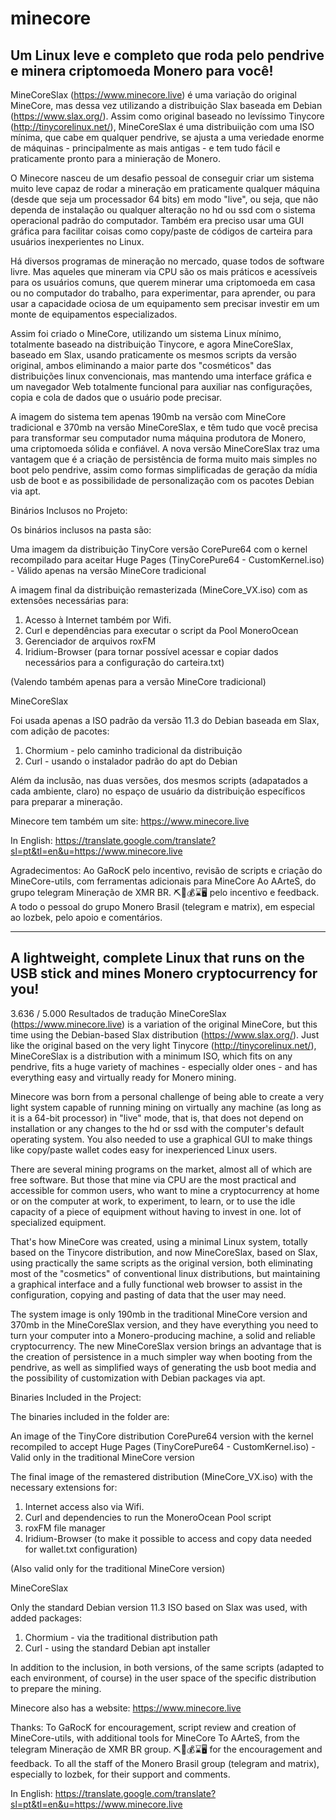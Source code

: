 # minecore
<h2>Um Linux leve e completo que roda pelo pendrive e minera criptomoeda Monero para você!</h2>

MineCoreSlax (https://www.minecore.live) é uma variação do original MineCore, mas dessa vez utilizando a distribuição Slax baseada em Debian (https://www.slax.org/). Assim como original baseado no levíssimo Tinycore (http://tinycorelinux.net/), MineCoreSlax é uma distribuiição com uma ISO mínima, que cabe em qualquer pendrive, se ajusta a uma veriedade enorme de máquinas - principalmente as mais antigas - e tem tudo fácil e praticamente pronto para a minieração de Monero.

O Minecore nasceu de um desafio pessoal de conseguir criar um sistema muito leve capaz de rodar a mineração em praticamente qualquer máquina (desde que seja um processador 64 bits) em modo "live", ou seja, que não dependa de instalação ou qualquer alteração no hd ou ssd com o sistema operacional padrão do computador. Também era preciso usar uma GUI gráfica para facilitar coisas como copy/paste de códigos de carteira para usuários inexperientes no Linux.

Há diversos programas de mineração no mercado, quase todos de software livre. Mas aqueles que mineram via CPU são os mais práticos e acessíveis para os usuários comuns, que querem minerar uma criptomoeda em casa ou no computador do trabalho, para experimentar, para aprender, ou para usar a capacidade ociosa de um equipamento sem precisar investir em um monte de equipamentos especializados. 

Assim foi criado o MineCore, utilizando um sistema Linux mínimo, totalmente baseado na distribuição Tinycore, e agora MineCoreSlax, baseado em Slax, usando praticamente os mesmos scripts da versão original, ambos eliminando a maior parte dos "cosméticos" das distribuições linux convencionais, mas mantendo uma interface gráfica e um navegador Web totalmente funcional para auxiliar nas configurações, copia e cola de dados que o usuário pode precisar.

A imagem do sistema tem apenas 190mb na versão com MineCore tradicional e 370mb na versão MineCoreSlax, e têm tudo que você precisa para transformar seu computador numa máquina produtora de Monero, uma criptomoeda sólida e confiável. A nova versão MineCoreSlax traz uma vantagem que é a criação de persistência de forma muito mais simples no boot pelo pendrive, assim como formas simplificadas de geração da mídia usb de boot e as possibilidade de personalização com os pacotes Debian via apt.

Binários Inclusos no Projeto: 

Os binários inclusos na pasta são:

Uma imagem da distribuição TinyCore versão CorePure64 com o kernel recompilado para aceitar Huge Pages (TinyCorePure64 - CustomKernel.iso) - Válido apenas na versão MineCore tradicional

A imagem final da distribuição remasterizada (MineCore_VX.iso) com as extensões necessárias para:

1. Acesso à Internet também por Wifi.
2. Curl e dependências para executar o script da Pool MoneroOcean
3. Gerenciador de arquivos roxFM
4. Iridium-Browser (para tornar possível acessar e copiar dados necessários para a configuração do carteira.txt)

(Valendo também apenas para a versão MineCore tradicional)

MineCoreSlax

Foi usada apenas a ISO padrão da versão 11.3 do Debian baseada em Slax, com adição de pacotes:
1. Chormium - pelo caminho tradicional da distribuição
2. Curl - usando o instalador padrão do apt do Debian

Além da inclusão, nas duas versões, dos mesmos scripts (adapatados a cada ambiente, claro) no espaço de usuário da distribuição específicos para preparar a mineração.

Minecore tem também um site:
https://www.minecore.live

In English:
https://translate.google.com/translate?sl=pt&tl=en&u=https://www.minecore.live

Agradecimentos:
Ao GaRocK pelo incentivo, revisão de scripts e criação do MineCore-utils, com ferramentas adicionais para MineCore
Ao AArteS, do grupo telegram Mineração de XMR BR. ⛏🧨💰⌛️🖥 pelo incentivo e feedback.
A todo o pessoal do grupo Monero Brasil (telegram e matrix), em especial ao lozbek, pelo apoio e comentários.

________________________________________________________________

<h2>A lightweight, complete Linux that runs on the USB stick and mines Monero cryptocurrency for you!</h2>

3.636 / 5.000
Resultados de tradução
MineCoreSlax (https://www.minecore.live) is a variation of the original MineCore, but this time using the Debian-based Slax distribution (https://www.slax.org/). Just like the original based on the very light Tinycore (http://tinycorelinux.net/), MineCoreSlax is a distribution with a minimum ISO, which fits on any pendrive, fits a huge variety of machines - especially older ones - and has everything easy and virtually ready for Monero mining.

Minecore was born from a personal challenge of being able to create a very light system capable of running mining on virtually any machine (as long as it is a 64-bit processor) in "live" mode, that is, that does not depend on installation or any changes to the hd or ssd with the computer's default operating system. You also needed to use a graphical GUI to make things like copy/paste wallet codes easy for inexperienced Linux users.

There are several mining programs on the market, almost all of which are free software. But those that mine via CPU are the most practical and accessible for common users, who want to mine a cryptocurrency at home or on the computer at work, to experiment, to learn, or to use the idle capacity of a piece of equipment without having to invest in one. lot of specialized equipment.

That's how MineCore was created, using a minimal Linux system, totally based on the Tinycore distribution, and now MineCoreSlax, based on Slax, using practically the same scripts as the original version, both eliminating most of the "cosmetics" of conventional linux distributions, but maintaining a graphical interface and a fully functional web browser to assist in the configuration, copying and pasting of data that the user may need.

The system image is only 190mb in the traditional MineCore version and 370mb in the MineCoreSlax version, and they have everything you need to turn your computer into a Monero-producing machine, a solid and reliable cryptocurrency. The new MineCoreSlax version brings an advantage that is the creation of persistence in a much simpler way when booting from the pendrive, as well as simplified ways of generating the usb boot media and the possibility of customization with Debian packages via apt.

Binaries Included in the Project:

The binaries included in the folder are:

An image of the TinyCore distribution CorePure64 version with the kernel recompiled to accept Huge Pages (TinyCorePure64 - CustomKernel.iso) - Valid only in the traditional MineCore version

The final image of the remastered distribution (MineCore_VX.iso) with the necessary extensions for:

1. Internet access also via Wifi.
2. Curl and dependencies to run the MoneroOcean Pool script
3. roxFM file manager
4. Iridium-Browser (to make it possible to access and copy data needed for wallet.txt configuration)

(Also valid only for the traditional MineCore version)

MineCoreSlax

Only the standard Debian version 11.3 ISO based on Slax was used, with added packages:
1. Chormium - via the traditional distribution path
2. Curl - using the standard Debian apt installer

In addition to the inclusion, in both versions, of the same scripts (adapted to each environment, of course) in the user space of the specific distribution to prepare the mining.

Minecore also has a website:
https://www.minecore.live

Thanks:
To GaRocK for encouragement, script review and creation of MineCore-utils, with additional tools for MineCore
To AArteS, from the telegram Mineração de XMR BR group. ⛏🧨💰⌛️🖥 for the encouragement and feedback.
To all the staff of the Monero Brasil group (telegram and matrix), especially to lozbek, for their support and comments.

In English:
https://translate.google.com/translate?sl=pt&tl=en&u=https://www.minecore.live
